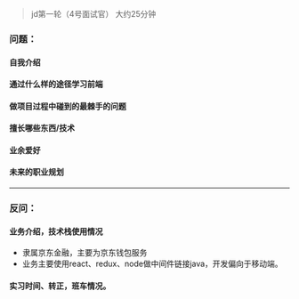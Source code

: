 


> jd第一轮（4号面试官）
> 大约25分钟

### 问题：

#### 自我介绍
#### 通过什么样的途径学习前端
#### 做项目过程中碰到的最棘手的问题
#### 擅长哪些东西/技术
#### 业余爱好
#### 未来的职业规划

-----

### 反问：

#### 业务介绍，技术栈使用情况

- 隶属京东金融，主要为京东钱包服务
- 业务主要使用react、redux、node做中间件链接java，开发偏向于移动端。
#### 实习时间、转正，班车情况。
